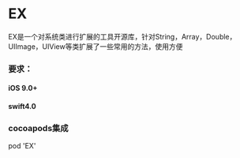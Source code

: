 # EX
EX是一个对系统类进行扩展的工具开源库，针对String，Array，Double，UIImage，UIView等类扩展了一些常用的方法，使用方便
### 要求：
#### iOS 9.0+
#### swift4.0

### cocoapods集成
pod 'EX'
